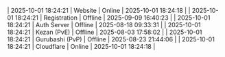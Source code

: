 | 2025-10-01 18:24:21 | Website | Online | 2025-10-01 18:24:18 |
| 2025-10-01 18:24:21 | Registration | Offline | 2025-09-09 16:40:23 |
| 2025-10-01 18:24:21 | Auth Server | Offline | 2025-08-18 09:33:31 |
| 2025-10-01 18:24:21 | Kezan (PvE) | Offline | 2025-08-03 17:58:02 |
| 2025-10-01 18:24:21 | Gurubashi (PvP) | Offline | 2025-08-23 21:44:06 |
| 2025-10-01 18:24:21 | Cloudflare | Online | 2025-10-01 18:24:18 |
